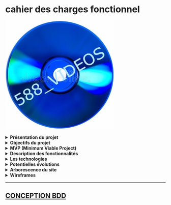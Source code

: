 # cahier des charges fonctionnel

![logo 588_VIDEOS](./images/logo.jpg)

<details>
    <summary>
        <strong>Présentation du projet</strong>
    </summary>

588_videos est le gestionnaire de ma vidéothèque perso.
Le but du projet est avant-tout de pratiquer et d’acquérir de nouvelles compétences.
Je vais travailler sur :

- L'inscription / connexion d'un utilisateur.
- Différents niveaux de droits utilisateurs (utilisateurs et admin)
- La modération des notes données aux films.
- La multiplication volontaire de tables afin de pratiquer un peu de SQL au détriment de l'optimisation.
- Faire un travail propre de A à Z en termes d'organisation et de contenus.

</details>

<details>
    <summary>
        <strong>Objectifs du projet</strong>
    </summary>

588_videos devra me permettre de:

- vérifier si j’ai déjà vu un film.
- retrouver un film “physiquement”.
- retrouver un film en fonction de différents critères (sociétés de production, acteur, budget, genre, durée, notation ….)
- proposer une liste de film en fonction des précédents choix de l’utilisateur.
- noter un film.
- créer des séances de visionnage. 

</details>

<details>
    <summary>
        <strong>MVP (Minimum Viable Project) </strong>
    </summary>

**Version 1.0**
---------------
Profil **visiteur**:

- Liste complète des vidéos (pas d’accès aux détails).
- Recherche par titre, année genre, Pour adulte, acteurs, budget, sociétés de production….
- Formulaire de contact
- Formulaire d’inscription
- 1 proposition au hasard avec détails

**Version 1.1**
--------------
Profil **utilisateur** :

- Connecter
- ajouter un film à ses favoris
- faire une recherche par type de support
- créer une séance de visionnage
- voir les détails d’un film
- déposer un avis
- voir la liste des séances de l’utilisateur connecté et supprimer une séance (nombre de séance, séance sans avis)
- voir la liste de ses avis et modification + état de l’avis (en attente, validé, refusé)
- modifier de son profil utilisateur
- avoir des propositions en fonction des avis

**Version 1.2**
-----------------
Profil **admin** :

- créer un admin
- ajouter un film
- modifier un film
- valider un avis
- supprimer un compte utilisateur
- avoir accès à des stats:
  - film le plus vus
  - user qui a vu le plus de film
  - user qui donne le plus d’avis
  - nb d’avis
  - nb d’utilisateur

</details>
<details>
    <summary>
        <strong>Description des fonctionnalités</strong>
    </summary>

**Version 1.0**
------------
- Liste complète des vidéos (pas d’accès aux détails).
- Afficher une vignette pour chaque film de la base de données.(1 ou 2 vignettes en X, scroll en Y)
- Cette vignette comprendra :
    - Affiche
    - titre
    - sous titre
    - année
    - début du synopsis
  
	Ces infos sont obtenues via l’API TMdb

- Recherche par titre, année, genre, Pour adulte, acteurs, budget, sociétés de production….
    Un select permettra de choisir le critère de recherche (titre (par défaut), année, genre, Pour adulte, acteurs, budget (fourchette), coeff de rentabilité (gain/budget), sociétés de prod.
    Pour genre et sociétés de prod, la barre de recherche sera remplacée par un second select comprenant la liste présente en bdd.
    
    **Résultats de la recherche :** 

    - Rappel du critère de recherche.
    - Possibilité de faire une autre recherche sur la liste complète ou sur les résultats.(toggle)
    - Indiquer le nombre de résultat
    - Affichage identique à la liste complète (vignettes)

- Formulaire de contact :
    - possibilité d’envoyer un mail (captcha)
  
- Formulaire d’inscription:
  - pseudo
  - e-mail
  - mot de passe
  - confirmation du mot de passe
  - Je souhaite recevoir un mail qui m’alerte à chaque connexion sur mon compte

- Proposition au hasard:
  Depuis menu burger : Le film du moment
    Vue détaillée d’un film au hasard :
	- idem vignette principale +
    	- synopsis en entier
      	- durée
    	- genre
    	- budget
    	- coeff de rentabilité
    	- acteurs
    	- pays de prod(react-world-flag) pour les drapeaux
    	- société de prod
    	- collection
    	- bande annonce ?

**Version 1.1**
-----------

- Connecter
  
    formulaire :
    - pseudo
    - mot de passe
    
    à la connexion un mail est envoyé à l’utilisateur pour l’informer des connexions sur son compte.+ un mail de réponse si jamais ce n’est pas lui qui s’est connecté.

- ajouter un film à ses favoris
  
    Dans la vignette de présentation des films, ajouter un icône favori.(coeur ?)
    le film apparaît alors dans la liste des favoris de l’utilisateur

- faire une recherche par type de support
  
    Ajouter un nouveau critère de recherche: type de support (cd/usb/ DVD)

- créer une séance de visionnage

    Dans la vignette de présentation des films, ajouter un lien pour créer une séance.
    L’ajout d’une séance sera aussi dispo depuis la page Mes séances et la liste des favoris
    - Formulaire ajout de séance :
        - film (pré rempli si accès depuis la vignette ou liste des favoris)
        - date de la séance
        - Message de confirmation avec la durée du film
voir les détails d’un film
accessible depuis un lien sur la vue générale d’un film.
idem proposition au hasard

- déposer un avis
    depuis la liste des séances, quand la date est passée, possibilité de laisser un avis sur la séance ou depuis le menu avis
    - Formulaire d’avis : 
        - select film (pré rempli si accès depuis séance)
        - commentaire
        - note sur 5 (pas de 0.5)
		L’avis apparaîtra ensuite dans la page de validation des avis des admin.
		Il sera noté comme en attente de validation dans la liste des avis et la liste des séances. Après validation il apparaîtra comme accepté ou refusé (et effacé dans ce cas mais avec une alerte pour prévenir de la suppression + envoi d’un mail au pseudo).
- voir la liste des séances de l’utilisateur connecté et supprimer une séance
    depuis “Mes séances”, accès à la liste des séances.

    La liste reprend les infos :
    
    - titre
    - date
    - avis en attente. avis refusé. avis accepté. pas d’avis
    - accès aux avis ou au formulaire d’avis.
    - Tri par titre ou date par état des avis.
    - Barre de recherche par titre ou date, état de l’avis
    - Faire apparaître nombre de séance et séance sans avis
    voir la liste de ses avis et modification + état de l’avis (en attente, validé, refusé)
    depuis “Mes avis”
    affiche le nombre d’avis par état.

    Pour chaque avis :
    - titre
    - date
    - état de l’avis
    - modification de l’avis (pour les avis acceptés ou refusés): repasser l’avis en validation
  
- modifier de son profil utilisateur

    depuis “mon profil”, possibilité de :

    - modifier:
      - pseudo :
          - Envoi d’un mail à l’adresse mail pour validation: lien cliquable :
          - affiche pseudo modifié
          - fait la modif en base de données
      - email:
          - Envoi d’un mail à la nouvelle adresse mail pour validation : lien cliquable :
            - affiche le mail a été modifié
            - fait la modif en base de données
      - mot de passe:
          - Envoi d’un mail à la nouvelle adresse mail pour validation : lien cliquable :
            - affiche le mot de passe a été modifié
            - fait la modif en base de données

    - supprimer mon compte:
      - Envoi d’un mail pour confirmation lien :
      - affiche compte supprimé
      - suppression en bdd


- avoir des propositions en fonction des avis:
  - Depuis “mes propositions”, lister les films selon différents critères:
  - Lister des films non vus uniquement.

    - **Propositions par rapport aux séances, avis de l’utilisateur**:
      - genre:
        - films dont le genre à la meilleure note donnée.
        - films dont le genre à le plus de séance
      - collection:
        - lister les films non vus d’une même collection
      - Réalisateur:
        - lister les films du réalisateur qui a la meilleure note
        - lister les films du réalisateur qui a le plus de vues.
      - Société de production:
        - lister les films de la société de prod qui a la meilleure note
        - lister les films de la société de prod qui a le plus de vues.

	- **Propositions par rapport aux autres utilisateurs**:
        - film le + ou le - vu.
        - film qui a la meilleure ou la pire note
        - film le + ou le - rentable


**Version 1.2**
---------------

- créer un admin
  
    Depuis menu user, possibilité d’ajouter un administrateur (idem création d’user)
- ajouter un film
  
    Depuis menu admin, possibilité d’ajouter un film. La recherche se fait par titre. Une vignette détail apparaît pour chaque résultat  avec possibilité d’ajouter le film + un tag qui alerte si le film existe déjà dans la base. 
- modifier un film
  
    Possibilité de modifier uniquement la localisation (support).
- recherche par titre.
  
    Faire apparaître la vignette de détail avec le support et la possibilité de le changer.
- Prévoir un menu support pour:
    - ajouter:
        - formulaire avec le nom du nouveau support. Vérifier si le support est déjà existant (alerter si déjà existant)
    - modifier:
        - Liste des supports existants. choisir le support à modifier, renseigner le nouveau nom du support.
        - modifier en bdd l’ancien nom par le nouveau nom
    - supprimer un support:
        - Demander si les films sont à transférer ou à supprimer ?
            - si transfert: afficher les films sur le support et demander sur quel est le nouveau support
            - Si suppression: supprimer les films qui avaient ce support.
- valider un avis
    depuis menu admin:
    - avis à valider
    - lister tous les avis déposés: détails de l’avis
    - possibilité d’accepter ou de refuser l’avis. Si l’avis est refusé, envoyer un mail à l’auteur avec raison du refus.

    - supprimer un compte utilisateur
        depuis menu admin, voir tous les utilisateurs avec nombre de séance, nombre d’avis refusé, nombre d’avis, nombre d'utilisateurs.

- avoir accès à des stats:
    - film le plus vus
    - film avec meilleur note
    - film qui a le plus d’avis.

</details>
<details>
    <summary>
        <strong>Les technologies</strong>
    </summary>

**FRONT**:
- HTML
- CSS
- REACT
- REDUX

**BACK**:
- NODEJS
- EXPRESS
- POSTGRESQL
- SQITCH
  
Une V2 du site est envisagée avec l’utilisation de MongoDB.

Les outils utilisés pour les tests unitaires et la documentation restent à définir.


</details>
<details>
    <summary>
        <strong>Potentielles évolutions</strong>
    </summary>

**V2**:
**MongoDB** remplacera **PostgreSQL** (passage de SQL à NoSQL)

**V3**:
Possibilité de créer sa propre BDD (élargir le public visé)

</details>

<details>
    <summary>
        <strong>Arborescence du site</strong>
    </summary>

![arborescence du site](./../specification/images/arborescence.jpg)

</details>

<details>
    <summary>
        <strong>Wireframes</strong>
    </summary>

**V1.0**

- Page ACCUEIL
  
![arborescence du site](./../specification/images/ACCUEIL.jpg)

- Page LES VIDEOS
  
![arborescence du site](./../specification/images/LES_VIDEOS.jpg)

- Page RECHERCHE
  
![arborescence du site](./../specification/images/RECHERCHE.jpg)

- Page LA PROPOSITION DU MOMENT
  
![arborescence du site](./../specification/images/PROPOSITION_DU_MOMENT.jpg)

- BURGER MENU
  
![arborescence du site](./../specification/images/BURGER_MENU.jpg)

- USER MENU
  
![arborescence du site](./../specification/images/USER_MENU.jpg)

- Formulaire de CONTACT
  
![arborescence du site](./../specification/images/CONTACT.jpg)

- Formulaire d'inscription
  
![arborescence du site](./../specification/images/INSCRIPTION.jpg)
</details>

------
## <a href="./conception_database.md">CONCEPTION BDD</a>
